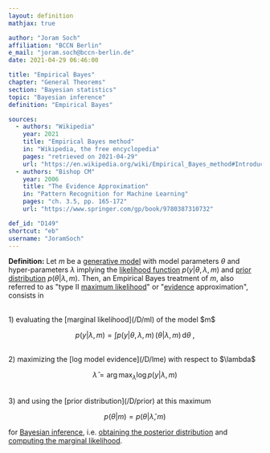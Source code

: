 ```yaml
---
layout: definition
mathjax: true

author: "Joram Soch"
affiliation: "BCCN Berlin"
e_mail: "joram.soch@bccn-berlin.de"
date: 2021-04-29 06:46:00

title: "Empirical Bayes"
chapter: "General Theorems"
section: "Bayesian statistics"
topic: "Bayesian inference"
definition: "Empirical Bayes"

sources:
  - authors: "Wikipedia"
    year: 2021
    title: "Empirical Bayes method"
    in: "Wikipedia, the free encyclopedia"
    pages: "retrieved on 2021-04-29"
    url: "https://en.wikipedia.org/wiki/Empirical_Bayes_method#Introduction"
  - authors: "Bishop CM"
    year: 2006
    title: "The Evidence Approximation"
    in: "Pattern Recognition for Machine Learning"
    pages: "ch. 3.5, pp. 165-172"
    url: "https://www.springer.com/gp/book/9780387310732"

def_id: "D149"
shortcut: "eb"
username: "JoramSoch"
---
```



**Definition:** Let $m$ be a [generative model](/D/gm) with model parameters $\theta$ and hyper-parameters $\lambda$ implying the [likelihood function](/D/lf) $p(y \vert \theta, \lambda, m)$ and [prior distribution](/D/prior) $p(\theta \vert \lambda, m)$. Then, an Empirical Bayes treatment of $m$, also referred to as "type II [maximum likelihood](/D/mle)" or "[evidence](/D/lme) approximation", consists in

<br>
1) evaluating the [marginal likelihood](/D/ml) of the model $m$

$$ \label{eq:ML}
p(y \vert \lambda, m) = \int p(y \vert \theta, \lambda, m) \, (\theta \vert \lambda, m) \, \mathrm{d}\theta \; ,
$$

<br>
2) maximizing the [log model evidence](/D/lme) with respect to $\lambda$

$$ \label{eq:EB}
\hat{\lambda} = \operatorname*{arg\,max}_{\lambda} \log p(y \vert \lambda, m)
$$

<br>
3) and using the [prior distribution](/D/prior) at this maximum

$$ \label{eq:prior-eb}
p(\theta \vert m) = p(\theta \vert \hat{\lambda}, m)
$$

for [Bayesian inference](/P/bayes-th), i.e. [obtaining the posterior distribution](/P/post-jl) and [computing the marginal likelihood](/P/ml-jl).